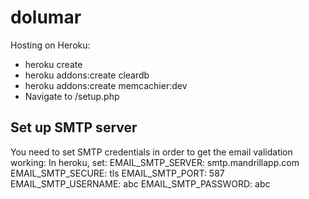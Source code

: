 # dolumar
Hosting on Heroku:
* heroku create
* heroku addons:create cleardb
* heroku addons:create memcachier:dev
* Navigate to /setup.php

## Set up SMTP server
You need to set SMTP credentials in order to get the email validation working:
In heroku, set:
EMAIL_SMTP_SERVER: smtp.mandrillapp.com
EMAIL_SMTP_SECURE: tls
EMAIL_SMTP_PORT: 587
EMAIL_SMTP_USERNAME: abc
EMAIL_SMTP_PASSWORD: abc